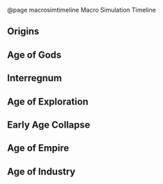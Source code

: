@page macrosimtimeline Macro Simulation Timeline

## Origins

## Age of Gods

## Interregnum

## Age of Exploration

## Early Age Collapse

## Age of Empire

## Age of Industry

